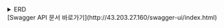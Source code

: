 <details>
<summary>ERD</summary>
<img width="1591" height="2711" alt="ERD" src="https://github.com/user-attachments/assets/d651e969-9b17-499a-a615-15eec76ca1d8" />

</details>
[Swagger API 문서 바로가기](http://43.203.27.160/swagger-ui/index.html)
